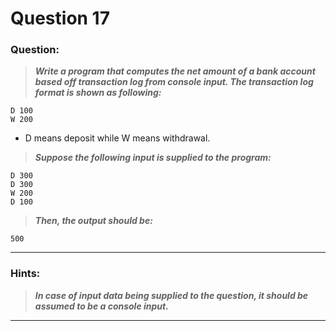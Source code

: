 # Question 17

### **Question:**

> **_Write a program that computes the net amount of a bank account based off transaction log from console input. The transaction log format is shown as following:_**
```
D 100
W 200
```

- D means deposit while W means withdrawal.

> **_Suppose the following input is supplied to the program:_**
```
D 300
D 300
W 200
D 100
```

> **_Then, the output should be:_**
```
500
```

---

### Hints:

> **_In case of input data being supplied to the question, it should be assumed to be a console input._**
---
